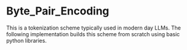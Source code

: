 # Byte_Pair_Encoding
This is a tokenization scheme typically used in modern day LLMs. The following implementation builds this scheme from scratch using basic python libraries. 
